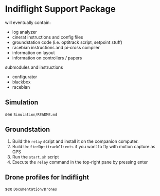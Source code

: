 # Indiflight Support Package

will eventually contain:

- log analyzer
- cinerat instructions and config files
- groundstation code (i.e. optitrack script, setpoint stuff)
- racebian instructions and pi-cross compiler
- information on layout
- information on controllers / papers

submodules and instructions
- configurator
- blackbox
- racebian

## Simulation 

see `Simulation/README.md`


## Groundstation

1. Build the `relay` script and install it on the companion computer.
2. Build `UnifiedOptitrackClients` if you want to fly with motion capture as GPS
3. Run the `start.sh` script
4. Execute the `relay` command in the top-right pane by pressing enter


## Drone profiles for Indiflight

see `Documentation/Drones`
